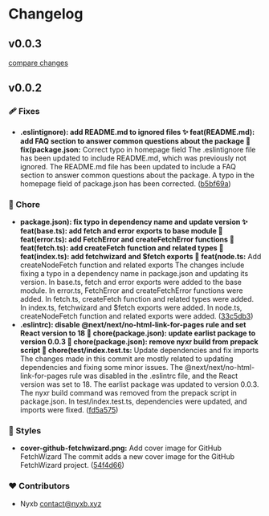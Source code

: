 # Changelog


## v0.0.3

[compare changes](https://github.com/nyxblabs/fetchwizard/compare/v0.0.2...v0.0.3)

## v0.0.2


### 🩹 Fixes

  - **.eslintignore): add README.md to ignored files ✨ feat(README.md): add FAQ section to answer common questions about the package 🐛 fix(package.json:** Correct typo in homepage field The .eslintignore file has been updated to include README.md, which was previously not ignored. The README.md file has been updated to include a FAQ section to answer common questions about the package. A typo in the homepage field of package.json has been corrected. ([b5bf69a](https://github.com/nyxblabs/fetchwizard/commit/b5bf69a))

### 🏡 Chore

  - **package.json): fix typo in dependency name and update version ✨ feat(base.ts): add fetch and error exports to base module 🎉 feat(error.ts): add FetchError and createFetchError functions 🎉 feat(fetch.ts): add createFetch function and related types 🎉 feat(index.ts): add fetchwizard and $fetch exports 🎉 feat(node.ts:** Add createNodeFetch function and related exports The changes include fixing a typo in a dependency name in package.json and updating its version. In base.ts, fetch and error exports were added to the base module. In error.ts, FetchError and createFetchError functions were added. In fetch.ts, createFetch function and related types were added. In index.ts, fetchwizard and $fetch exports were added. In node.ts, createNodeFetch function and related exports were added. ([33c5db3](https://github.com/nyxblabs/fetchwizard/commit/33c5db3))
  - **.eslintrc): disable @next/next/no-html-link-for-pages rule and set React version to 18 🔧 chore(package.json): update earlist package to version 0.0.3 🔧 chore(package.json): remove nyxr build from prepack script 🔧 chore(test/index.test.ts:** Update dependencies and fix imports The changes made in this commit are mostly related to updating dependencies and fixing some minor issues. The @next/next/no-html-link-for-pages rule was disabled in the .eslintrc file, and the React version was set to 18. The earlist package was updated to version 0.0.3. The nyxr build command was removed from the prepack script in package.json. In test/index.test.ts, dependencies were updated, and imports were fixed. ([fd5a575](https://github.com/nyxblabs/fetchwizard/commit/fd5a575))

### 🎨 Styles

  - **cover-github-fetchwizard.png:** Add cover image for GitHub FetchWizard The commit adds a new cover image for the GitHub FetchWizard project. ([54f4d66](https://github.com/nyxblabs/fetchwizard/commit/54f4d66))

### ❤️  Contributors

- Nyxb <contact@nyxb.xyz>

